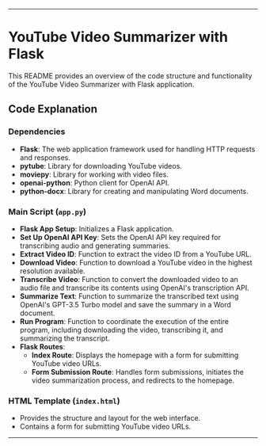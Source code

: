 

---

# YouTube Video Summarizer with Flask

This README provides an overview of the code structure and functionality of the YouTube Video Summarizer with Flask application.

## Code Explanation

### Dependencies
- **Flask**: The web application framework used for handling HTTP requests and responses.
- **pytube**: Library for downloading YouTube videos.
- **moviepy**: Library for working with video files.
- **openai-python**: Python client for OpenAI API.
- **python-docx**: Library for creating and manipulating Word documents.

### Main Script (`app.py`)
- **Flask App Setup**: Initializes a Flask application.
- **Set Up OpenAI API Key**: Sets the OpenAI API key required for transcribing audio and generating summaries.
- **Extract Video ID**: Function to extract the video ID from a YouTube URL.
- **Download Video**: Function to download a YouTube video in the highest resolution available.
- **Transcribe Video**: Function to convert the downloaded video to an audio file and transcribe its contents using OpenAI's transcription API.
- **Summarize Text**: Function to summarize the transcribed text using OpenAI's GPT-3.5 Turbo model and save the summary in a Word document.
- **Run Program**: Function to coordinate the execution of the entire program, including downloading the video, transcribing it, and summarizing the transcript.
- **Flask Routes**:
  - **Index Route**: Displays the homepage with a form for submitting YouTube video URLs.
  - **Form Submission Route**: Handles form submissions, initiates the video summarization process, and redirects to the homepage.

### HTML Template (`index.html`)
- Provides the structure and layout for the web interface.
- Contains a form for submitting YouTube video URLs.

--- 
